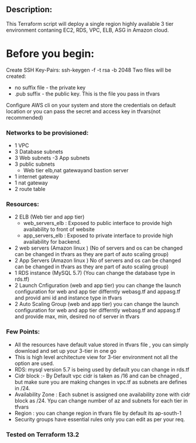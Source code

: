 

## Description:
This Terraform script will deploy a single region highly available 3 tier environment contaning EC2, RDS, VPC, ELB, ASG in Amazon cloud.

# Before you begin:
Create SSH Key-Pairs:
ssh-keygen -f <path to key file and name prefix> -t rsa -b 2048
Two files will be created:
 - no suffix file - the private key
 - .pub suffix - the public key. This is the file you pass in tfvars
  
 Configure AWS cli on your system and store the credentials on default location or you can pass the secret and access key in tfvars(not recommended)
 
  ### Networks to be provisioned:
- 1 VPC 
- 3 Database subnets 
- 3 Web subnets 
 -3 App subnets 
- 3  public subnets
    - Web tier elb,nat gatewayand bastion server 
- 1 internet gateway
- 1 nat gateway
- 2 route table

### Resources:
- 2 ELB (Web tier and app tier)
    - web_servers_elb : Exposed to public interface to provide high availability to front of website
    - app_servers_elb : Exposed to private interface to provide high availability for backend.
- 2 web servers (Amazon linux ) (No of servers and os  can be changed  can be changed in tfvars as they are part of auto scaling group) 
- 2 App Servers (Amazon linux ) No of servers and os can be changed  can be changed in tfvars as they are part of auto scaling group) 
- 1 RDS instance (MySQL 5.7) (You can change the database type in rds.tf)
- 2 Launch Cnfiguration (web and app tier) you can change the launch configuration for web and app tier differntly webasg.tf and appasg.tf and provid ami id and instance type in tfvars
- 2 Auto Scaling Group (web and app tier) you can change the launch configuration for web and app tier differntly webasg.tf and appasg.tf and provide max, min, desired no of server in tfvars
### Few Points:
- All the resources have default value stored in tfvars file , you can simply download and set up your 3-tier in one go
- This is high level architecture view for 3-tier environment not all the option are used. 
- RDS: mysql version 5.7 is being used by default you can change in rds.tf
- Cidr block :- By Default vpc cidr is taken as /16 and can be chnaged , but make sure you are making changes in vpc.tf as subnets are defines in /24.
- Availability Zone : Each subnet is assigned one availability zone with cidr block as /24. Ypu can change number of az and subnets for each tier in tfvars
- Region : you can change region in tfvars file by default its ap-south-1
- Security groups have essential rules only you can edit as per your req.

### Tested on Terraform 13.2
